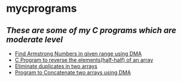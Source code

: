 # mycprograms
<h2><i>These are some of my C programs which are moderate level</i></h2>
	<ul>
		<li> <a href = "https://github.com/darsigangothri06/mycprograms/blob/main/armstrange.c">Find Armstrong Numbers in given range using DMA</a> </li>
		<li> <a href = "https://github.com/darsigangothri06/mycprograms/blob/main/arrayrever.c">C Program to reverse the elements(half-half) of an array</a>
		<li> <a href = "https://github.com/darsigangothri06/mycprograms/blob/main/arraysortdup_new.c">Eliminate duplicates in two arrays</a></li>
		<li> <a href = "https://github.com/darsigangothri06/mycprograms/blob/main/arrconcatenate.c"> Program to Concatenate two arrays using DMA</a></li>
	
